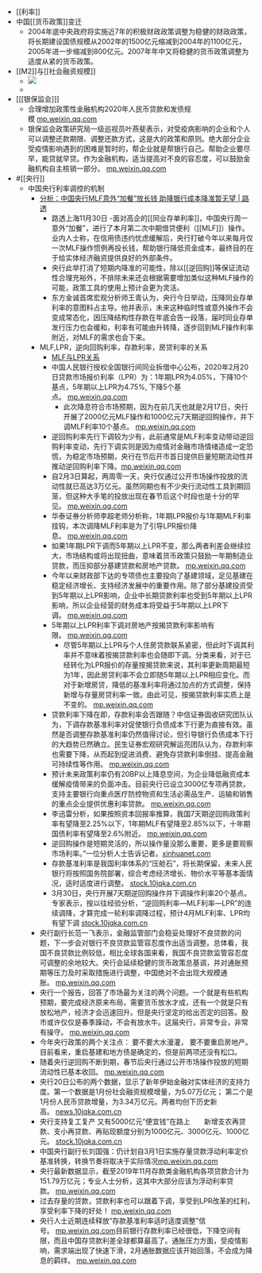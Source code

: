 - [[利率]]
- 中国[[货币政策]]变迁
    - 2004年底中央政府将实施近7年的积极财政政策调整为稳健的财政政策，将长期建设国债规模从2002年的1500亿元缩减到2004年的1100亿元，2005年进一步缩减到800亿元。2007年年中又将稳健的货币政策调整为适度从紧的货币政策。
- [[M2]]与[[社会融资规模]]
    - ![](https://firebasestorage.googleapis.com/v0/b/firescript-577a2.appspot.com/o/imgs%2Fapp%2Fxinyiheng%2FqbznmKCqmL.png?alt=media&token=ca8c1bfb-7122-4603-9479-ab31b394d451)
    - 
- [[[银保监会]]]
    - 合理增加政策性金融机构2020年人民币贷款和发债规模 [mp.weixin.qq.com](https://mp.weixin.qq.com/s?__biz=MTA3NDI5ODU0MQ==&mid=2655802276&idx=1&sn=3d8a8b6bb0b38e424809bb0ff154acef&chksm=738f7a6644f8f3700e14a49f49152c5ac2536830b13002ad14ce9b026bac3d6042e5274841b1)
    - 银保监会政策研究局一级巡视员叶燕斐表示，对受疫病影响的企业和个人可以调整还款期限、调整还款方式，这是大的政策和原则。绝大部分企业受疫情影响遇到的困难是暂时的，帮企业就是帮银行自己。帮助企业要尽早，能贷就早贷。作为金融机构，适当提高对不良的容忍度，可以鼓励金融机构自主核销一部分。 [mp.weixin.qq.com](https://mp.weixin.qq.com/s?__biz=MTA3NDI5ODU0MQ==&mid=2655802684&idx=1&sn=fb441cd562c2f3d23ba0e8474a9eff8d&chksm=738f7cfe44f8f5e815fe2bf6415641e4cb252151188e304449dd48c01f268852a747cc17c008)
- #[[央行]]
    - 中国央行利率调控的机制
        - [分析：中国央行MLF意外“加餐”放长钱 助降银行成本降准暂无望 | 路透](https://cn.reuters.com/article/analysts-view-pboc-1130-mon-idCNKBS28A0AP)
            - 路透上海11月30日 -面对高企的[[同业存单利率]]，中国央行周一意外“加餐”，进行了本月第二次中期借贷便利（[[MLF]]）操作。业内人士称，在信用债违约忧虑缓解后，央行打破今年以来每月仅一次MLF操作惯例再投长钱，帮助银行降低资金成本，最终目的在于给实体经济融资提供良好的外部条件。
            - 央行此举打消了短期内降准的可能性，除以[[逆回购]]等保证流动性合理充裕外，不排除未来还会根据需要增加类似这种MLF操作的可能，政策工具的使用上预计会更为灵活。
            - 东方金诚首席宏观分析师王青认为，央行今日举动，压降同业存单利率的意图料占主导。他并表示，未来这种临时性或意外操作不会变成常态化，因压降结构性存款在年底会告一段落，届时同业存单发行压力也会缓和，利率有可能由升转降，逐步回到MLF操作利率附近，对MLF的需求也会下来。
        - MLF,LPR，逆向回购利率，存款利率，房贷利率的关系
            - [MLF与LPR关系](https://www.diigo.com/outliner/diigo_items/904019/12128769/541051565?key=34d57b46e1)
            - 中国人民银行授权全国银行间同业拆借中心公布，2020年2月20日贷款市场报价利率（LPR）为：1年期LPR为4.05%，下降10个基点，5年期以上LPR为4.75%, 下降5个基点。 [mp.weixin.qq.com](https://mp.weixin.qq.com/s?__biz=MzA5MDEzNjQwMA==&mid=2655186820&idx=1&sn=a3a2f08382be4d1319205c94c45c2826&chksm=8ba605bbbcd18cad42db6a6c1414f8330dbef387cac5af47270245e9825390442cde26605b57)
                - 此次降息符合市场预期，因为在前几天也就是2月17日，央行开展了2000亿元MLF操作和1000亿元7天期逆回购操作，并下调MLF利率10个基点。 [mp.weixin.qq.com](https://mp.weixin.qq.com/s?__biz=MzA5MDEzNjQwMA==&mid=2655186820&idx=1&sn=a3a2f08382be4d1319205c94c45c2826&chksm=8ba605bbbcd18cad42db6a6c1414f8330dbef387cac5af47270245e9825390442cde26605b57)
            - 逆回购利率先行下调较为少有，此前通常是MLF利率变动带动逆回购利率变动，先行下调实则是因为疫情对金融市场情绪造成一定恐慌，为稳定市场预期，央行在节后开市首日提供巨量短期流动性并推动逆回购利率下降。[mp.weixin.qq.com](https://mp.weixin.qq.com/s?__biz=MzA5MDEzNjQwMA==&mid=2655186820&idx=1&sn=a3a2f08382be4d1319205c94c45c2826&chksm=8ba605bbbcd18cad42db6a6c1414f8330dbef387cac5af47270245e9825390442cde26605b57)
            - 自2月3日算起，两周零一天，央行仅通过公开市场操作投放的流动性就已高达3万亿元。虽然同期也有不少央行流动性工具到期回笼，但这种大手笔的投放出现在春节后这个时段也是十分的罕见。 [mp.weixin.qq.com](https://mp.weixin.qq.com/s?__biz=MzA5MDEzNjQwMA==&mid=2655186820&idx=1&sn=a3a2f08382be4d1319205c94c45c2826&chksm=8ba605bbbcd18cad42db6a6c1414f8330dbef387cac5af47270245e9825390442cde26605b57)
            - 华泰证券分析师李超老师分析称，1年期LPR报价与1年期MLF利率挂钩，本次调降MLF利率是为了引导LPR报价降息。 [mp.weixin.qq.com](https://mp.weixin.qq.com/s?__biz=MzA5MDEzNjQwMA==&mid=2655186820&idx=1&sn=a3a2f08382be4d1319205c94c45c2826&chksm=8ba605bbbcd18cad42db6a6c1414f8330dbef387cac5af47270245e9825390442cde26605b57)
            - 如果1年期LPR下调而5年期以上LPR不变，那么两者利差会继续拉大，市场结构或将出现扭曲，意味着货币政策只鼓励一年期制造业贷款，而压抑部分基建贷款和房地产贷款。 [mp.weixin.qq.com](https://mp.weixin.qq.com/s?__biz=MzA5MDEzNjQwMA==&mid=2655186820&idx=1&sn=a3a2f08382be4d1319205c94c45c2826&chksm=8ba605bbbcd18cad42db6a6c1414f8330dbef387cac5af47270245e9825390442cde26605b57)
            - 今年以来财政部下达的专项债也主要投向了基建领域，足见基建在稳定经济增长、支持经济发展中的重要作用。除了部分基建投资受到5年期以上LPR影响，企业中长期贷款利率也受到5年期以上LPR影响，所以企业经营的财务成本将受益于5年期以上LPR下调。 [mp.weixin.qq.com](https://mp.weixin.qq.com/s?__biz=MzA5MDEzNjQwMA==&mid=2655186820&idx=1&sn=a3a2f08382be4d1319205c94c45c2826&chksm=8ba605bbbcd18cad42db6a6c1414f8330dbef387cac5af47270245e9825390442cde26605b57)
            - 5年期以上LPR利率下调对房地产按揭贷款利率影响有限。 [mp.weixin.qq.com](https://mp.weixin.qq.com/s?__biz=MzA5MDEzNjQwMA==&mid=2655186820&idx=1&sn=a3a2f08382be4d1319205c94c45c2826&chksm=8ba605bbbcd18cad42db6a6c1414f8330dbef387cac5af47270245e9825390442cde26605b57)
                - 尽管5年期以上LPR与个人住房贷款联系紧密，但此时下调其利率并不意味着按揭贷款利率也会随即下调。分类来看，对于已经转化为LPR报价的存量按揭贷款来说，其利率更新周期最短为1年，因此房贷利率不会立即随5年期以上LPR相应变化。而对于新增房贷，降低的基准利率将通过加点的方式调整，保持新增与存量房贷利率一致。由此可见，按揭贷款利率实质上是不变的。 [mp.weixin.qq.com](https://mp.weixin.qq.com/s?__biz=MzA5MDEzNjQwMA==&mid=2655186820&idx=1&sn=a3a2f08382be4d1319205c94c45c2826&chksm=8ba605bbbcd18cad42db6a6c1414f8330dbef387cac5af47270245e9825390442cde26605b57)
            - 贷款利率下降在即，存款利率会否跟随？中信证券固收研究团队认为，下调存款基准利率对促使银行负债成本下行更为直接有效。虽然是否调整存款基准利率仍然值得讨论，但引导银行负债成本下行的大趋势已然确立。民生证券宏观研究解运亮团队认为，存款利率也需要下降，从而起到促进消费、避免存贷款利率倒挂、提高金融可持续性等作用。 [mp.weixin.qq.com](https://mp.weixin.qq.com/s?__biz=MzA5MDEzNjQwMA==&mid=2655186820&idx=1&sn=a3a2f08382be4d1319205c94c45c2826&chksm=8ba605bbbcd18cad42db6a6c1414f8330dbef387cac5af47270245e9825390442cde26605b57)
            - 预计未来政策利率仍有20BP以上降息空间，为企业降低融资成本缓解疫情带来的负面冲击。目前央行已设立3000亿专项再贷款，支持主要银行向重点医疗防控物资和生活必需品生产、运输和销售的重点企业提供优惠利率贷款。 [mp.weixin.qq.com](https://mp.weixin.qq.com/s?__biz=MzA5MDEzNjQwMA==&mid=2655186820&idx=1&sn=a3a2f08382be4d1319205c94c45c2826&chksm=8ba605bbbcd18cad42db6a6c1414f8330dbef387cac5af47270245e9825390442cde26605b57)
            - 李迅雷分析，如果按照资本回报率推算，我国7天期逆回购政策利率有望降至2.25%以下，1年期MLF有望降至2.85%以下，十年期国债利率有望降至2.6%附近。 [mp.weixin.qq.com](https://mp.weixin.qq.com/s?__biz=MTA3NDI5ODU0MQ==&mid=2655802645&idx=1&sn=a3d8f642cb8974ef569f0a2386d73c2c&chksm=738f7cd744f8f5c161af22143089dcf3ea868dd5aa43ceb4e4baec6a16a95f553a11b696ced9)
            - 逆回购操作是短期灵活的，所以操作量没那么重要，更多是要观察市场利率。”一位分析人士告诉记者。[xinhuanet.com](http://www.xinhuanet.com/fortune/2020-02/24/c_1125616581.htm)
            - 存款基准利率是我国利率体系的“压舱石”，将长期保留，未来人民银行将按照国务院部署，综合考虑经济增长、物价水平等基本面情况，适时适度进行调整。 [stock.10jqka.com.cn](http://stock.10jqka.com.cn/20200224/c617741571.shtml)
            - 3月30日，央行开展7天期逆回购操作并下调操作利率20个基点。专家表示，按以往经验分析，“逆回购利率―MLF利率―LPR”的连续调降，才算完成一轮利率调降过程，预计4月MLF利率、LPR均有望下调 [stock.10jqka.com.cn](http://stock.10jqka.com.cn/20200331/c618933129.shtml)
        - 央行副行长范一飞表示，金融监管部门会稳妥处理好不良贷款的问题，下一步会对银行不良贷款监管容忍度作出适当调整。总体看，我国不良贷款比例较低，相比全球各国来看，我国不良贷款监管容忍度可调整的余地较大。央行会延续稳健的货币政策总基调，并对通胀预期等压力及时采取措施进行调整，中国绝对不会出现大规模通胀。 [mp.weixin.qq.com](https://mp.weixin.qq.com/s?__biz=MTA3NDI5ODU0MQ==&mid=2655802276&idx=1&sn=3d8a8b6bb0b38e424809bb0ff154acef&chksm=738f7a6644f8f3700e14a49f49152c5ac2536830b13002ad14ce9b026bac3d6042e5274841b1)
        - 央行一个报告，回答了市场最为关注的两个问题。一个就是有些机构预期，要完成经济原来布局，需要货币放水才成，还有一个就是只有放松地产，经济才会迅速回升。但是央行坚定的给出否定的回答。股市或许仅仅是春季躁动，不会有放水牛。这届央行，非常专业，非常有操守。 [mp.weixin.qq.com](https://mp.weixin.qq.com/s?__biz=MTA3NDI5ODU0MQ==&amp;mid=2655802373&amp;idx=1&amp;sn=1437d221c6adc7593ece2c7ab94c10c6&amp;chksm=738f7dc744f8f4d11751df95a86c7c1eee3e153b3f4bc289a19b04a21afea16a8abffccda8f0)
        - 今年央行政策的两个关注点： 要不要大水漫灌， 要不要重启房地产。 目前看来，重启基建和地方债是确定的，但是前两项还没有松口。
        - 随着央行逆回购不断到期，春节后央行通过公开市场操作投放的短期流动性已基本收回。 [mp.weixin.qq.com](https://mp.weixin.qq.com/s?__biz=MTA3NDI5ODU0MQ==&mid=2655802373&idx=1&sn=1437d221c6adc7593ece2c7ab94c10c6&chksm=738f7dc744f8f4d11751df95a86c7c1eee3e153b3f4bc289a19b04a21afea16a8abffccda8f0)
        - 央行20日公布的两个数据，显示了新年伊始金融对实体经济的支持力度。第一个数据是1月份社会融资规模增量，为5.07万亿元； 第二个是1月份人民币贷款增量，为3.34万亿元。两者均创下历史新高。 [news.10jqka.com.cn](http://news.10jqka.com.cn/20200221/c617701805.shtml)
        - 央行支持复工复产 又有5000亿元“便宜钱”在路上　　新增支农再贷款、支小再贷款、再贴现额度分别为1000亿元、3000亿元、1000亿元。 [stock.10jqka.com.cn](http://stock.10jqka.com.cn/20200227/c617895700.shtml)
        - 中国央行副行长刘国强：仍计划自3月1日实施存量贷款浮动利率定价基准转换，转换节奏将取决于实际情况[mp.weixin.qq.com](https://mp.weixin.qq.com/s?__biz=MzAxNDM1NjA1Nw==&mid=2667689697&idx=1&sn=37a3a653c993774634e5994f137c1afb&chksm=81618dd7b61604c105adc44c32fc7f380b60e8b136a61d07d1843c4cd816edf097690a640cfb)
        - 央行最新数据显示，截至2019年11月存款类金融机构各项贷款合计为151.79万亿元；专业人士分析，这其中大部分应该为浮动利率贷款。 [mp.weixin.qq.com](https://mp.weixin.qq.com/s?__biz=MzA5MDEzNjQwMA==&mid=2655188376&idx=1&sn=e650bbe41cc0970b7b00982b8ea678ca&chksm=8ba61fa7bcd196b1cfa76c1a4c04ae4e00c7894e596357a95d7f6cfc1b3318454475a278b774)
        - 过去存量的贷款，贷款利率也可以跟着下调，享受到LPR改革的红利，享受利率下降的好处！ [mp.weixin.qq.com](https://mp.weixin.qq.com/s?__biz=MzA5MDEzNjQwMA==&mid=2655188376&idx=1&sn=e650bbe41cc0970b7b00982b8ea678ca&chksm=8ba61fa7bcd196b1cfa76c1a4c04ae4e00c7894e596357a95d7f6cfc1b3318454475a278b774)
        - 央行人士近期连续释放“存款基准利率适时适度调整”信号。 [mp.weixin.qq.com](https://mp.weixin.qq.com/s?__biz=MTA3NDI5ODU0MQ==&mid=2655802869&idx=1&sn=e7272ddbefe98d4fd752e5078e8eaaac&chksm=738f7c3744f8f52163d5cd20cdaae7578e138246dc9edb4d34f71a5feaf0f946724959e7c028)目前银行存款利率已经很低，下降空间有限，而且中国存贷款利差全球都算最高了。通胀压力方面，受疫情影响，需求端出现了快速下滑，2月通胀数据应该开始回落，不会成为降息的羁绊。 [mp.weixin.qq.com](https://mp.weixin.qq.com/s?__biz=MTA3NDI5ODU0MQ==&amp;mid=2655802869&amp;idx=1&amp;sn=e7272ddbefe98d4fd752e5078e8eaaac&amp;chksm=738f7c3744f8f52163d5cd20cdaae7578e138246dc9edb4d34f71a5feaf0f946724959e7c028)
